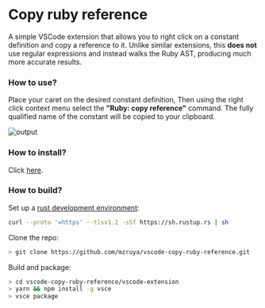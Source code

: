 # Copy ruby reference
A simple VSCode extension that allows you to right click on a constant definition and copy a reference to it. Unlike similar extensions, this **does not** use regular expressions and instead walks the Ruby AST, producing much more accurate results.

### How to use?
Place your caret on the desired constant definition, Then using the right click context menu select the **"Ruby: copy reference"** command. The fully qualified name of the constant will be copied to your clipboard.

![output](https://user-images.githubusercontent.com/653256/175824647-c25166d9-9dcd-4c55-9727-e3a26732a5eb.gif)

### How to install?
Click [here](vscode:extension/mzruya.copy-ruby-reference).

### How to build?
Set up a [rust development environment](https://rustup.rs/):
```bash
curl --proto '=https' --tlsv1.2 -sSf https://sh.rustup.rs | sh
```

Clone the repo:
```bash
> git clone https://github.com/mzruya/vscode-copy-ruby-reference.git
```

Build and package:
```bash
> cd vscode-copy-ruby-reference/vscode-extension
> yarn && npm install -g vsce
> vsce package
```
